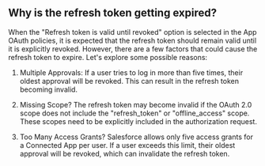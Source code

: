 ## Why is the refresh token getting expired?


When the "Refresh token is valid until revoked" option is selected in the App OAuth policies, it is expected that the refresh token should remain valid until it is explicitly revoked. However, there are a few factors that could cause the refresh token to expire. Let's explore some possible reasons:

1. Multiple Approvals: If a user tries to log in more than five times, their oldest approval will be revoked. This can result in the refresh token becoming invalid.

2. Missing Scope? The refresh token may become invalid if the OAuth 2.0 scope does not include the "refresh_token" or "offline_access" scope. These scopes need to be explicitly included in the authorization request.

3. Too Many Access Grants? Salesforce allows only five access grants for a Connected App per user. If a user exceeds this limit, their oldest approval will be revoked, which can invalidate the refresh token.
